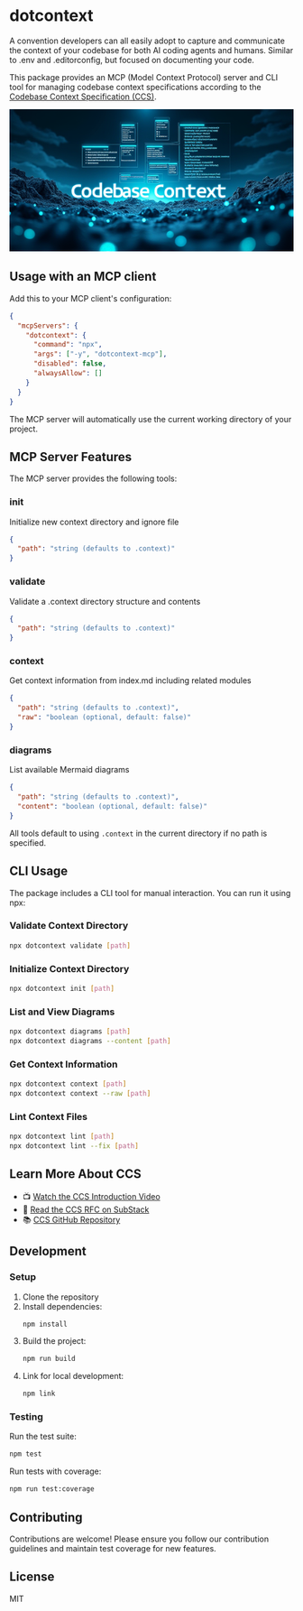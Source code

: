 # dotcontext

A convention developers can all easily adopt to capture and communicate the context of your codebase for both AI coding agents and humans. Similar to .env and .editorconfig, but focused on documenting your code.

This package provides an MCP (Model Context Protocol) server and CLI tool for managing codebase context specifications according to the [Codebase Context Specification (CCS)](https://github.com/Agentic-Insights/codebase-context-spec).

![Codebase Context](https://raw.githubusercontent.com/Agentic-Insights/codebase-context-spec/main/img/codebase-context.png)

## Usage with an MCP client

Add this to your MCP client's configuration:

```json
{
  "mcpServers": {
    "dotcontext": {
      "command": "npx",
      "args": ["-y", "dotcontext-mcp"],
      "disabled": false,
      "alwaysAllow": []
    }
  }
}
```

The MCP server will automatically use the current working directory of your project.

## MCP Server Features

The MCP server provides the following tools:

### init
Initialize new context directory and ignore file
```json
{
  "path": "string (defaults to .context)"
}
```

### validate
Validate a .context directory structure and contents
```json
{
  "path": "string (defaults to .context)"
}
```

### context
Get context information from index.md including related modules
```json
{
  "path": "string (defaults to .context)",
  "raw": "boolean (optional, default: false)"
}
```

### diagrams
List available Mermaid diagrams
```json
{
  "path": "string (defaults to .context)",
  "content": "boolean (optional, default: false)"
}
```

All tools default to using `.context` in the current directory if no path is specified.

## CLI Usage

The package includes a CLI tool for manual interaction. You can run it using npx:

### Validate Context Directory

```bash
npx dotcontext validate [path]
```

### Initialize Context Directory

```bash
npx dotcontext init [path]
```

### List and View Diagrams

```bash
npx dotcontext diagrams [path]
npx dotcontext diagrams --content [path]
```

### Get Context Information

```bash
npx dotcontext context [path]
npx dotcontext context --raw [path]
```

### Lint Context Files

```bash
npx dotcontext lint [path]
npx dotcontext lint --fix [path]
```

## Learn More About CCS

- 📺 [Watch the CCS Introduction Video](https://youtu.be/g4YuNoLQ1zI)
- 📄 [Read the CCS RFC on SubStack](https://agenticinsights.substack.com/p/codebase-context-specification-rfc)
- 📚 [CCS GitHub Repository](https://github.com/Agentic-Insights/codebase-context-spec)

## Development

### Setup

1. Clone the repository
2. Install dependencies:
   ```bash
   npm install
   ```
3. Build the project:
   ```bash
   npm run build
   ```
4. Link for local development:
   ```bash
   npm link
   ```

### Testing

Run the test suite:

```bash
npm test
```

Run tests with coverage:

```bash
npm run test:coverage
```

## Contributing

Contributions are welcome! Please ensure you follow our contribution guidelines and maintain test coverage for new features.

## License

MIT
